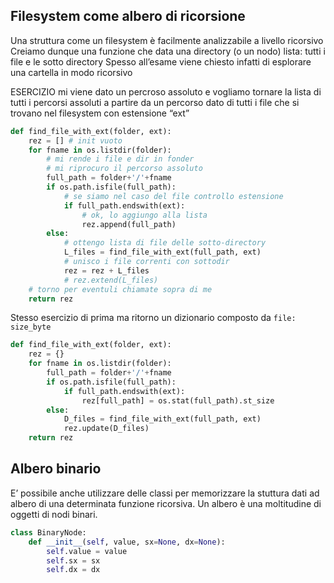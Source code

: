 ## Filesystem come albero di ricorsione
Una struttura come un filesystem è facilmente analizzabile a livello ricorsivo
Creiamo dunque una funzione che data una directory (o un nodo) lista: tutti i file e le sotto directory
Spesso all’esame viene chiesto infatti di esplorare una cartella in modo ricorsivo

ESERCIZIO
mi viene dato un percroso assoluto e vogliamo tornare la lista di tutti i percorsi assoluti a partire da un percorso dato di tutti i file che si trovano nel filesystem con estensione “ext”
```python
def find_file_with_ext(folder, ext):
	rez = [] # init vuoto
	for fname in os.listdir(folder):
		# mi rende i file e dir in fonder
		# mi riprocuro il percorso assoluto
		full_path = folder+'/'+fname
		if os.path.isfile(full_path):
			# se siamo nel caso del file controllo estensione
			if full_path.endswith(ext):
				# ok, lo aggiungo alla lista
				rez.append(full_path)
		else:
			# ottengo lista di file delle sotto-directory
			L_files = find_file_with_ext(full_path, ext)
			# unisco i file correnti con sottodir
			rez = rez + L_files
			# rez.extend(L_files)
	# torno per eventuli chiamate sopra di me
	return rez
```

Stesso esercizio di prima ma ritorno un dizionario composto da `file: size_byte`
```python
def find_file_with_ext(folder, ext):
	rez = {}
	for fname in os.listdir(folder):
		full_path = folder+'/'+fname
		if os.path.isfile(full_path):
			if full_path.endswith(ext):
				rez[full_path] = os.stat(full_path).st_size
		else:
			D_files = find_file_with_ext(full_path, ext)
			rez.update(D_files)
	return rez
```

## Albero binario
E’ possibile anche utilizzare delle classi per memorizzare la stuttura dati ad albero di una determinata funzione ricorsiva. Un albero è una moltitudine di oggetti di nodi binari.

```python
class BinaryNode:
	def __init__(self, value, sx=None, dx=None):
		self.value = value
		self.sx = sx
		self.dx = dx
```